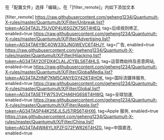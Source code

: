 在「配置文件」选择「编辑」，在「[filter_remote]」内如下添加文本

[filter_remote]
https://raw.githubusercontent.com/geheng1234/Quantumult-X-rules/master/Quantumult/X/Filter/Unbreak.list?token=AG34TA2L75UVDP4U6SGZK7S6T4HEQ, tag=后续规则修正, enabled=true
https://raw.githubusercontent.com/geheng1234/Quantumult-X-rules/master/Quantumult/X/Filter/Advertising.list?token=AG34TA6YBC4OW33GJNGWEVC6T4HJY, tag=广告, enabled=true
https://raw.githubusercontent.com/geheng1234/Quantumult-X-rules/master/Quantumult/X/Filter/Hijacking.list?token=AG34TAY2OFDX4CLALJCYBLS6T4HLS, tag=运营商劫持及恶意网站, enabled=true
https://raw.githubusercontent.com/geheng1234/Quantumult-X-rules/master/Quantumult/X/Filter/GlobalMedia.list?token=AG34TAZHNP7KM5CANYEGY426T4HOK, tag=国际流媒体服务, enabled=true
https://raw.githubusercontent.com/geheng1234/Quantumult-X-rules/master/Quantumult/X/Filter/Global.list?token=AG34TA5ETFW753VCHA6HG6S6T4HWQ, tag=全球加速, enabled=true
https://raw.githubusercontent.com/geheng1234/Quantumult-X-rules/master/Quantumult/X/Filter/Apple.list?token=AG34TA5P44K25EJLSJ57IRS6T4HX6, tag=Apple 服务, enabled=true
https://raw.githubusercontent.com/geheng1234/Quantumult-X-rules/master/Quantumult/X/Filter/China.list?token=AG34TA4WA6YLXPZFG72FWR26T4HZG, tag=中国直连, enabled=true

